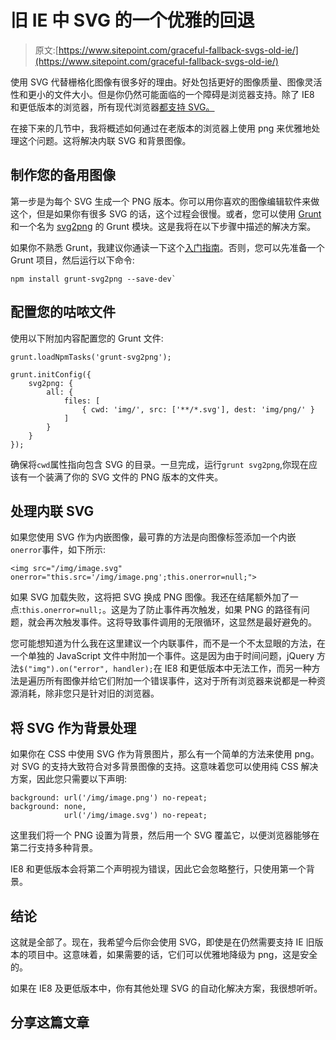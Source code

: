 # 旧 IE 中 SVG 的一个优雅的回退

> 原文:[https://www.sitepoint.com/graceful-fallback-svgs-old-ie/](https://www.sitepoint.com/graceful-fallback-svgs-old-ie/)

使用 SVG 代替栅格化图像有很多好的理由。好处包括更好的图像质量、图像灵活性和更小的文件大小。但是你仍然可能面临的一个障碍是浏览器支持。除了 IE8 和更低版本的浏览器，所有现代浏览器[都支持 SVG。](http://caniuse.com/#feat=svg)

在接下来的几节中，我将概述如何通过在老版本的浏览器上使用 png 来优雅地处理这个问题。这将解决内联 SVG 和背景图像。

## 制作您的备用图像

第一步是为每个 SVG 生成一个 PNG 版本。你可以用你喜欢的图像编辑软件来做这个，但是如果你有很多 SVG 的话，这个过程会很慢。或者，您可以使用 [Grunt](http://gruntjs.com/) 和一个名为 [svg2png](https://github.com/dbushell/grunt-svg2png) 的 Grunt 模块。这是我将在以下步骤中描述的解决方案。

如果你不熟悉 Grunt，我建议你通读一下这个[入门指南](http://gruntjs.com/getting-started)。否则，您可以先准备一个 Grunt 项目，然后运行以下命令:

```
npm install grunt-svg2png --save-dev`
```

## 配置您的咕哝文件

使用以下附加内容配置您的 Grunt 文件:

```
grunt.loadNpmTasks('grunt-svg2png');

grunt.initConfig({
    svg2png: {
        all: {
            files: [
                { cwd: 'img/', src: ['**/*.svg'], dest: 'img/png/' }
            ]
        }
    }
});
```

确保将`cwd`属性指向包含 SVG 的目录。一旦完成，运行`grunt svg2png`,你现在应该有一个装满了你的 SVG 文件的 PNG 版本的文件夹。

## 处理内联 SVG

如果您使用 SVG 作为内嵌图像，最可靠的方法是向图像标签添加一个内嵌`onerror`事件，如下所示:

```
<img src="/img/image.svg" onerror="this.src='/img/image.png';this.onerror=null;">
```

如果 SVG 加载失败，这将把 SVG 换成 PNG 图像。我还在结尾额外加了一点:`this.onerror=null;`。这是为了防止事件再次触发，如果 PNG 的路径有问题，就会再次触发事件。这将导致事件调用的无限循环，这显然是最好避免的。

您可能想知道为什么我在这里建议一个内联事件，而不是一个不太显眼的方法，在一个单独的 JavaScript 文件中附加一个事件。这是因为由于时间问题，jQuery 方法`$("img").on("error", handler);`在 IE8 和更低版本中无法工作，而另一种方法是遍历所有图像并给它们附加一个错误事件，这对于所有浏览器来说都是一种资源消耗，除非您只是针对旧的浏览器。

## 将 SVG 作为背景处理

如果你在 CSS 中使用 SVG 作为背景图片，那么有一个简单的方法来使用 png。对 SVG 的支持大致符合对多背景图像的支持。这意味着您可以使用纯 CSS 解决方案，因此您只需要以下声明:

```
background: url('/img/image.png') no-repeat;
background: none,
            url('/img/image.svg') no-repeat;
```

这里我们将一个 PNG 设置为背景，然后用一个 SVG 覆盖它，以便浏览器能够在第二行支持多种背景。

IE8 和更低版本会将第二个声明视为错误，因此它会忽略整行，只使用第一个背景。

## 结论

这就是全部了。现在，我希望今后你会使用 SVG，即使是在仍然需要支持 IE 旧版本的项目中。这意味着，如果需要的话，它们可以优雅地降级为 png，这是安全的。

如果在 IE8 及更低版本中，你有其他处理 SVG 的自动化解决方案，我很想听听。

## 分享这篇文章